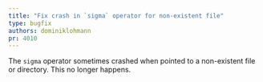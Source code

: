 ```yaml
---
title: "Fix crash in `sigma` operator for non-existent file"
type: bugfix
authors: dominiklohmann
pr: 4010
---
```


The `sigma` operator sometimes crashed when pointed to a non-existent file or
directory. This no longer happens.
